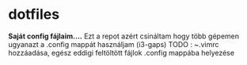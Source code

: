 # dotfiles
<b>Saját config fájlaim....</b>
Ezt a repot azért csináltam hogy több gépemen ugyanazt a .config mappát használjam (i3-gaps)
TODO : ~.vimrc hozzáadása, egész eddigi feltöltött fájlok .config mappába helyezése
